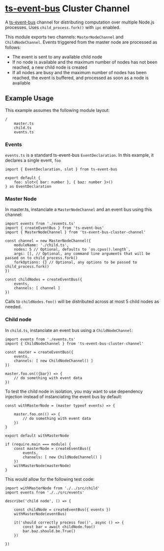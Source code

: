 # [ts-event-bus](https://github.com/Dashlane/ts-event-bus) Cluster Channel

A [ts-event-bus](https://github.com/Dashlane/ts-event-bus) channel for distributing computation over multiple Node.js processes. Uses `child_process.fork()` with `ipc` enabled.

This module exports two channels: `MasterNodeChannel` and `ChildNodeChannel`. Events triggered from the master node are processed as follows:

- The event is sent to any available child node
- If no node is available and the maximum number of nodes has not been reached, a new child node is created
- If all nodes are busy and the maximum number of nodes has been reached, the event is buffered, and processed as soon as a node is available

## Example Usage

This example assumes the following module layout:

```
/
    master.ts
    child.ts
    events.ts
```

### Events

`events.ts` is a standard ts-event-bus `EventDeclaration`. In this example, it declares a single event, `foo`

```
import { EventDeclaration, slot } from ts-event-bus

export default {
    foo: slot<{ bar: number }, { baz: number }>()
} as EventDeclaration
```

### Master Node

In master.ts, instanciate a `MasterNodeChannel` and an event bus using this channel:

```
import events from './events.ts'
import { createEventBus } from 'ts-event-bus'
import { MasterNodeChannel } from 'ts-event-bus-cluster-channel'

const channel = new MasterNodeChannel({
    moduleName: './child.ts',
    nodes: 5 // Optional, defaults to `os.cpus().length`,
    args: [], // Optional, any command line arguments that will be passed on to child_process.fork()
    forkOptions: {} // Optional, any options to be passed to child_process.fork()
})

const childNodes = createEventBus({
    events,
    channels: [ channel ]
})
```

Calls to `childNodes.foo()` will be distributed across at most 5 child nodes as needed.

### Child node

In `child.ts`, instanciate an event bus using a `ChildNodeChannel`:

```
import events from './events.ts'
import { ChildNodeChannel } from 'ts-event-bus-cluster-channel'

const master = createEventBus({
    events,
    channels: [ new ChildNodeChannel() ]
})

master.foo.on(({bar}) => {
    // do something with event data
})
```

To test the child node in isolation, you may want to use dependency injection instead of instanciating the event bus by default:

```
const withMasterNode = (master typeof events) => {

    master.foo.on(() => {
        // do something with event data
    })
}

export default withMasterNode

if (require.main === module) {
    const masterNode = createEventBus({
        events,
        channels: [ new ChildNodeChannel() ]
    })
    withMasterNode(masterNode)
}
```

This would allow for the following test code:

```
import withMasterNode from './../src/child'
import events from './../src/events'

describe('child node', () => {

    const childNode = createEventBus({ events })
    withMasterNode(eventBus)

    it('should correctly process foo()', async () => {
        const bar = await childNode.foo()
        bar.baz.should.be.True()
    })

})
```

